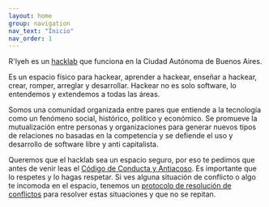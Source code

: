 ```yaml
---
layout: home
group: navigation
nav_text: "Inicio"
nav_order: 1
---
```


R'lyeh es un [hacklab](https://endefensadelsl.org/hacklabs-y-hackerspaces.html)
que funciona en la Ciudad Autónoma de Buenos Aires.

Es un espacio físico para hackear, aprender a hackear, enseñar a hackear, crear,
romper, arreglar y desarrollar. Hackear no es solo software, lo entendemos y
extendemos a todas las áreas.

Somos una comunidad organizada entre pares que entiende a la tecnología como un
fenómeno social, histórico, político y económico. Se promueve la mutualización
entre personas y organizaciones para generar nuevos tipos de relaciones no
basadas en la competencia y se defiende el uso y desarrollo de software libre y
anti capitalista.

Queremos que el hacklab sea un espacio seguro, por eso te pedimos que antes de venir
leas el [Código de Conducta y Antiacoso](https://wiki.rlab.be/books/sobre-el-hacklab/page/c%C3%B3digo-de-conducta-y-antiacoso).
Es importante que lo respetes y lo hagas respetar. Si ves alguna situación de
conflicto o algo te incomoda en el espacio, tenemos un
[protocolo de resolución de conflictos](https://wiki.rlab.be/books/sobre-el-hacklab/page/resoluci%C3%B3n-de-conflictos)
para resolver estas situaciones y que no se repitan.


